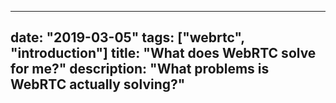 
---
date: "2019-03-05"
tags: ["webrtc", "introduction"]
title: "What does WebRTC solve for me?"
description: "What problems is WebRTC actually solving?"
---
